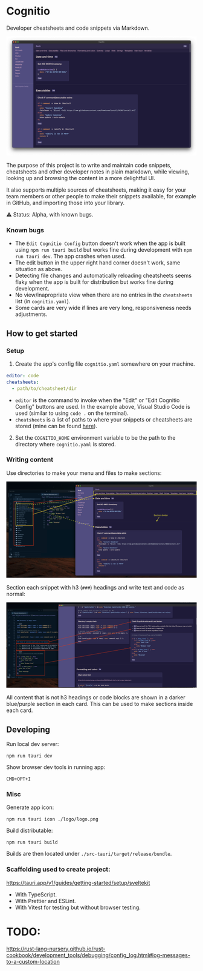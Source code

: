 # Cognitio

Developer cheatsheets and code snippets via Markdown.

![overview](./docs/img/overview.png)

The purpose of this project is to write and maintain code snippets, cheatsheets and other developer notes in plain markdown, while viewing, looking up and browsing the content in a more delightful UI.

It also supports multiple sources of cheatsheets, making it easy for your team members or other people to make their snippets available, for example in GitHub, and importing those into your library.

:warning: Status: Alpha, with known bugs.

### Known bugs

- The `Edit Cognitio Config` button doesn't work when the app is built using `npm run tauri build` but works fine during development with `npm run tauri dev`. The app crashes when used.
- The edit button in the upper right hand corner doesn't work, same situation as above.
- Detecting file changes and automatically reloading cheatsheets seems flaky when the app is built for distribution but works fine during development.
- No view/inapropriate view when there are no entries in the `cheatsheets` list (in `cognitio.yaml`).
- Some cards are very wide if lines are very long, responsiveness needs adjustments.

## How to get started

### Setup

1. Create the app's config file `cognitio.yaml` somewhere on your machine.

```yaml
editor: code
cheatsheets:
  - path/to/cheatsheet/dir
```

- `editor` is the command to invoke when the "Edit" or "Edit Cognitio Config" buttons are used. In the example above, Visual Studio Code is used (similar to using `code .` on the terminal).
- `cheatsheets` is a list of paths to where your snippets or cheatsheets are stored (mine can be found [here](https://github.com/eaardal/cheatsheets-and-snippets)).

2. Set the `COGNITIO_HOME` environment variable to be the path to the directory where `cognitio.yaml` is stored.

### Writing content

Use directories to make your menu and files to make sections:

![file structure](./docs/img/file-structure.png)

Section each snippet with h3 (`###`) headings and write text and code as normal:

![markdown](./docs/img/markdown.png)

All content that is not h3 headings or code blocks are shown in a darker blue/purple section in each card. This can be used to make sections inside each card.

## Developing

Run local dev server:

```
npm run tauri dev
```

Show browser dev tools in running app:

```
CMD+OPT+I
```

### Misc

Generate app icon:

```
npm run tauri icon ./logo/logo.png
```

Build distributable:

```
npm run tauri build
```

Builds are then located under `./src-tauri/target/release/bundle`.

### Scaffolding used to create project:

https://tauri.app/v1/guides/getting-started/setup/sveltekit

- With TypeScript.
- With Prettier and ESLint.
- With Vitest for testing but without browser testing.

# TODO:

https://rust-lang-nursery.github.io/rust-cookbook/development_tools/debugging/config_log.html#log-messages-to-a-custom-location

